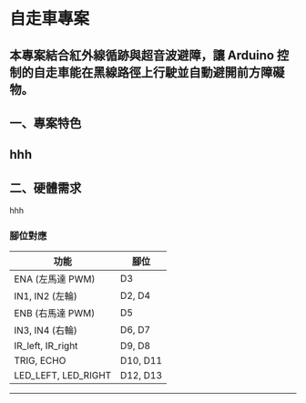 # 自走車專案
本專案結合紅外線循跡與超音波避障，讓 Arduino 控制的自走車能在黑線路徑上行駛並自動避開前方障礙物。
---

## 一、專案特色
hhh
---

## 二、硬體需求
hhh
### 腳位對應

| 功能             | 腳位         |
| ---------------- | ------------ |
| ENA (左馬達 PWM) | D3           |
| IN1, IN2 (左輪)  | D2, D4       |
| ENB (右馬達 PWM) | D5           |
| IN3, IN4 (右輪)  | D6, D7       |
| IR_left, IR_right| D9, D8       |
| TRIG, ECHO       | D10, D11     |
| LED_LEFT, LED_RIGHT | D12, D13 |
---
